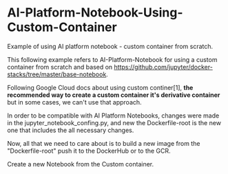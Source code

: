# AI-Platform-Notebook-Using-Custom-Container
Example of using AI platform notebook - custom container from scratch.

This following example refers to AI-Platform-Notebook for using a custom container from scratch and based on https://github.com/jupyter/docker-stacks/tree/master/base-notebook.

Following Google Cloud docs about using custom continer[1], <b>the recommended way to create a custom container it's derivative container</b> but in some cases, we can't use that approach. 

In order to be compatible with AI Platform Notebooks, changes were made in the jupyter_notebook_confing.py, and new the Dockerfile-root is the new one that includes the all necessary changes.

Now, all that we need to care about is to build a new image from the "Dockerfile-root" push it to the DockerHub or to the GCR.

Create a new Notebook from the Custom container.

